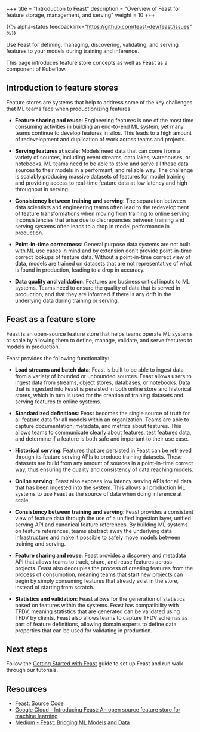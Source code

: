 +++
title = "Introduction to Feast"
description = "Overview of Feast for feature storage, management, and serving"
weight = 10
+++

{{% alpha-status 
  feedbacklink="https://github.com/feast-dev/feast/issues" %}}
  
Use Feast for defining, managing, discovering, validating, and serving features to your models during training and inference.

This page introduces feature store concepts as well as Feast as a component of Kubeflow.

## Introduction to feature stores

Feature stores are systems that help to address some of the key challenges that ML teams face when productionizing features

* __Feature sharing and reuse__: Engineering features is one of the most time consuming activities in building an end-to-end ML system, yet many teams continue to develop features in silos. This leads to a high amount of redevelopment and duplication of work across teams and projects.

* __Serving features at scale__: Models need data that can come from a variety of sources, including event streams, data lakes, warehouses, or notebooks. ML teams need to be able to store and serve all these data sources to their models in a performant, and reliable way. The challenge is scalably producing massive datasets of features for model training and providing access to real-time feature data at low latency and high throughput in serving.

* __Consistency between training and serving__: The separation between data scientists and engineering teams often lead to the redevelopment of feature transformations when moving from training to online serving. Inconsistencies that arise due to discrepancies between training and serving systems often leads to a drop in model performance in production.

* __Point-in-time correctness__:  General purpose data systems are not built with ML use cases in mind and by extension don't provide point-in-time correct lookups of feature data. Without a point-in-time correct view of data, models are trained on datasets that are not representative of what is found in production, leading to a drop in accuracy.

* __Data quality and validation__: Features are business critical inputs to ML systems. Teams need to ensure the quality of data that is served in production, and that they are informed if there is any drift in the underlying data during training or serving.

## Feast as a feature store

Feast is an open-source feature store that helps teams operate ML systems at scale by allowing them to define, manage, validate, and serve features to models in production. 

Feast provides the following functionality:

* __Load streams and batch data__: Feast is built to be able to ingest data from a variety of bounded or unbounded sources. Feast allows users to ingest data from streams, object stores, databases, or notebooks. Data that is ingested into Feast is persisted in both online store and historical stores, which in turn is used for the creation of training datasets and serving features to online systems.

* __Standardized definitions__: Feast becomes the single source of truth for all feature data for all models within an organization. Teams are able to capture documentation, metadata, and metrics about features. This allows teams to communicate clearly about features, test features data, and determine if a feature is both safe and important to their use case. 

* __Historical serving__: Features that are persisted in Feast can be retrieved through its feature serving APIs to produce training datasets. These datasets are build from any amount of sources in a point-in-time correct way, thus ensuring the quality and consistency of data reaching models.

* __Online serving__: Feast also exposes low latency serving APIs for all data that has been ingested into the system. This allows all production ML systems to use Feast as the source of data when doing inference at scale.

* __Consistency between training and serving__: Feast provides a consistent view of feature data through the use of a unified ingestion layer, unified serving API and canonical feature references. By building ML systems on feature references, teams abstract away the underlying data infrastructure and make it possible to safely move models between training and serving.
 
* __Feature sharing and reuse__: Feast provides a discovery and metadata API that allows teams to track, share, and reuse features across projects. Feast also decouples the process of creating features from the process of consumption, meaning teams that start new projects can begin by simply consuming features that already exist in the store, instead of starting from scratch. 

* __Statistics and validation__: Feast allows for the generation of statistics based on features within the systems. Feast has compatibility with TFDV, meaning statistics that are generated can be validated using TFDV by clients. Feast also allows teams to capture TFDV schemas as part of feature definitions, allowing domain experts to define data properties that can be used for validating in production.

## Next steps

Follow the [Getting Started with Feast](/docs/components/feature-store/getting-started/) guide to set up Feast and run walk through our tutorials.

## Resources

* [Feast: Source Code](https://github.com/feast-dev/feast)
* [Google Cloud - Introducing Feast: An open source feature store for machine learning](https://cloud.google.com/blog/products/ai-machine-learning/introducing-feast-an-open-source-feature-store-for-machine-learning)
* [Medium - Feast: Bridging ML Models and Data](https://blog.gojekengineering.com/feast-bridging-ml-models-and-data-efd06b7d1644)